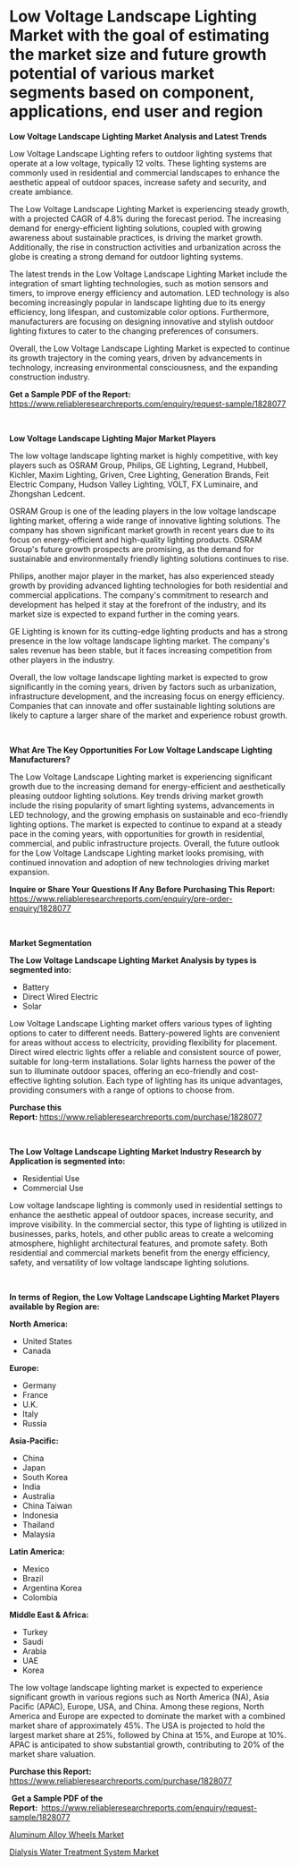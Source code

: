 <p><h1>Low Voltage Landscape Lighting Market with the goal of estimating the market size and future growth potential of various market segments based on component, applications, end user and region</h1></p><p><strong>Low Voltage Landscape Lighting Market Analysis and Latest Trends</strong></p>
<p><p>Low Voltage Landscape Lighting refers to outdoor lighting systems that operate at a low voltage, typically 12 volts. These lighting systems are commonly used in residential and commercial landscapes to enhance the aesthetic appeal of outdoor spaces, increase safety and security, and create ambiance.</p><p>The Low Voltage Landscape Lighting Market is experiencing steady growth, with a projected CAGR of 4.8% during the forecast period. The increasing demand for energy-efficient lighting solutions, coupled with growing awareness about sustainable practices, is driving the market growth. Additionally, the rise in construction activities and urbanization across the globe is creating a strong demand for outdoor lighting systems.</p><p>The latest trends in the Low Voltage Landscape Lighting Market include the integration of smart lighting technologies, such as motion sensors and timers, to improve energy efficiency and automation. LED technology is also becoming increasingly popular in landscape lighting due to its energy efficiency, long lifespan, and customizable color options. Furthermore, manufacturers are focusing on designing innovative and stylish outdoor lighting fixtures to cater to the changing preferences of consumers.</p><p>Overall, the Low Voltage Landscape Lighting Market is expected to continue its growth trajectory in the coming years, driven by advancements in technology, increasing environmental consciousness, and the expanding construction industry.</p></p>
<p><strong>Get a Sample PDF of the Report:&nbsp;</strong> <a href="https://www.reliableresearchreports.com/enquiry/request-sample/1828077">https://www.reliableresearchreports.com/enquiry/request-sample/1828077</a></p>
<p>&nbsp;</p>
<p><strong>Low Voltage Landscape Lighting Major Market Players</strong></p>
<p><p>The low voltage landscape lighting market is highly competitive, with key players such as OSRAM Group, Philips, GE Lighting, Legrand, Hubbell, Kichler, Maxim Lighting, Griven, Cree Lighting, Generation Brands, Feit Electric Company, Hudson Valley Lighting, VOLT, FX Luminaire, and Zhongshan Ledcent.</p><p>OSRAM Group is one of the leading players in the low voltage landscape lighting market, offering a wide range of innovative lighting solutions. The company has shown significant market growth in recent years due to its focus on energy-efficient and high-quality lighting products. OSRAM Group's future growth prospects are promising, as the demand for sustainable and environmentally friendly lighting solutions continues to rise.</p><p>Philips, another major player in the market, has also experienced steady growth by providing advanced lighting technologies for both residential and commercial applications. The company's commitment to research and development has helped it stay at the forefront of the industry, and its market size is expected to expand further in the coming years.</p><p>GE Lighting is known for its cutting-edge lighting products and has a strong presence in the low voltage landscape lighting market. The company's sales revenue has been stable, but it faces increasing competition from other players in the industry.</p><p>Overall, the low voltage landscape lighting market is expected to grow significantly in the coming years, driven by factors such as urbanization, infrastructure development, and the increasing focus on energy efficiency. Companies that can innovate and offer sustainable lighting solutions are likely to capture a larger share of the market and experience robust growth.</p></p>
<p>&nbsp;</p>
<p><strong>What Are The Key Opportunities For Low Voltage Landscape Lighting Manufacturers?</strong></p>
<p><p>The Low Voltage Landscape Lighting market is experiencing significant growth due to the increasing demand for energy-efficient and aesthetically pleasing outdoor lighting solutions. Key trends driving market growth include the rising popularity of smart lighting systems, advancements in LED technology, and the growing emphasis on sustainable and eco-friendly lighting options. The market is expected to continue to expand at a steady pace in the coming years, with opportunities for growth in residential, commercial, and public infrastructure projects. Overall, the future outlook for the Low Voltage Landscape Lighting market looks promising, with continued innovation and adoption of new technologies driving market expansion.</p></p>
<p><strong>Inquire or Share Your Questions If Any Before Purchasing This Report:</strong> <a href="https://www.reliableresearchreports.com/enquiry/pre-order-enquiry/1828077">https://www.reliableresearchreports.com/enquiry/pre-order-enquiry/1828077</a></p>
<p>&nbsp;</p>
<p><strong>Market Segmentation</strong></p>
<p><strong>The Low Voltage Landscape Lighting Market Analysis by types is segmented into:</strong></p>
<p><ul><li>Battery</li><li>Direct Wired Electric</li><li>Solar</li></ul></p>
<p><p>Low Voltage Landscape Lighting market offers various types of lighting options to cater to different needs. Battery-powered lights are convenient for areas without access to electricity, providing flexibility for placement. Direct wired electric lights offer a reliable and consistent source of power, suitable for long-term installations. Solar lights harness the power of the sun to illuminate outdoor spaces, offering an eco-friendly and cost-effective lighting solution. Each type of lighting has its unique advantages, providing consumers with a range of options to choose from.</p></p>
<p><strong>Purchase this Report:&nbsp;</strong><a href="https://www.reliableresearchreports.com/purchase/1828077">https://www.reliableresearchreports.com/purchase/1828077</a></p>
<p>&nbsp;</p>
<p><strong>The Low Voltage Landscape Lighting Market Industry Research by Application is segmented into:</strong></p>
<p><ul><li>Residential Use</li><li>Commercial Use</li></ul></p>
<p><p>Low voltage landscape lighting is commonly used in residential settings to enhance the aesthetic appeal of outdoor spaces, increase security, and improve visibility. In the commercial sector, this type of lighting is utilized in businesses, parks, hotels, and other public areas to create a welcoming atmosphere, highlight architectural features, and promote safety. Both residential and commercial markets benefit from the energy efficiency, safety, and versatility of low voltage landscape lighting solutions.</p></p>
<p>&nbsp;</p>
<p><strong>In terms of Region, the Low Voltage Landscape Lighting Market Players available by Region are:</strong></p>
<p>
    <p> <strong> North America: </strong>
        <ul>
            <li>United States</li>
            <li>Canada</li>
        </ul>
        </p> 
    <p> <strong> Europe: </strong>
        <ul>
            <li>Germany</li>
            <li>France</li>
            <li>U.K.</li>
            <li>Italy</li>
            <li>Russia</li>
        </ul>
        </p> 
    <p> <strong> Asia-Pacific: </strong>
        <ul>
            <li>China</li>
            <li>Japan</li>
            <li>South Korea</li>
            <li>India</li>
            <li>Australia</li>
            <li>China Taiwan</li>
            <li>Indonesia</li>
            <li>Thailand</li>
            <li>Malaysia</li>
        </ul>
        </p> 
    <p> <strong> Latin America: </strong>
        <ul>
            <li>Mexico</li>
            <li>Brazil</li>
            <li>Argentina Korea</li>
            <li>Colombia</li>
        </ul>
        </p> 
    <p> <strong> Middle East & Africa: </strong>
        <ul>
            <li>Turkey</li>
            <li>Saudi</li>
            <li>Arabia</li>
            <li>UAE</li>
            <li>Korea</li>
        </ul>
    </p>
    </p>
<p><p>The low voltage landscape lighting market is expected to experience significant growth in various regions such as North America (NA), Asia Pacific (APAC), Europe, USA, and China. Among these regions, North America and Europe are expected to dominate the market with a combined market share of approximately 45%. The USA is projected to hold the largest market share at 25%, followed by China at 15%, and Europe at 10%. APAC is anticipated to show substantial growth, contributing to 20% of the market share valuation.</p></p>
<p><strong>Purchase this Report: </strong><a href="https://www.reliableresearchreports.com/purchase/1828077">https://www.reliableresearchreports.com/purchase/1828077</a></p>
<p>&nbsp;<strong>Get a Sample PDF of the Report:&nbsp;&nbsp;</strong><a href="https://www.reliableresearchreports.com/enquiry/request-sample/1828077">https://www.reliableresearchreports.com/enquiry/request-sample/1828077</a></p>
<p><strong></strong></p>
<p><p><a href="https://nifty-kite-d51.notion.site/Aluminum-Alloy-Wheels-Market-Provides-Detailed-Segmentation-of-this-Market-based-on-Type-Applicatio-bdfa4019f6e941e9aaa9a8fbd434a168">Aluminum Alloy Wheels Market</a></p><p><a href="https://view.publitas.com/reportprime-1/dialysis-water-treatment-system-market-provides-a-comprehensive-analysis-including-a-macro-overview-of-the-market-as-well-as-micro-details-such-as-market-size-and-competitive-landscape/">Dialysis Water Treatment System Market</a></p></p>